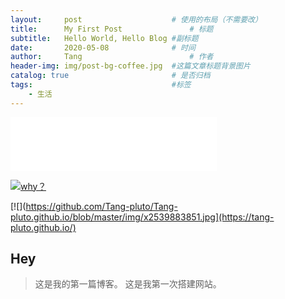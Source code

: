 ```yaml
---
layout:     post   				    # 使用的布局（不需要改）
title:      My First Post 				# 标题 
subtitle:   Hello World, Hello Blog #副标题
date:       2020-05-08 				# 时间
author:     Tang 						# 作者
header-img: img/post-bg-coffee.jpg 	#这篇文章标题背景图片
catalog: true 						# 是否归档
tags:								#标签
    - 生活
---
```


<iframe frameborder="no" border="0" marginwidth="0" marginheight="0" width="330" height="86" src="//music.163.com/outchain/player?type=2&id=1834841&auto=1&height=66"></iframe>



[![why？](https://www.douban.com/photos/photo/1636474312/)](https://tang-pluto.github.io/)

[![](https://github.com/Tang-pluto/Tang-pluto.github.io/blob/master/img/x2539883851.jpg](https://tang-pluto.github.io/)
    



## Hey
>这是我的第一篇博客。
>这是我第一次搭建网站。
